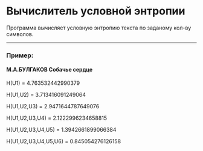# Вычислитель условной энтропии
<p>Программа вычисляет условную энтропию текста по заданому кол-ву символов.</p>
<hr>
<h3>Пример:</h3>
<h4>М.А.БУЛГАКОВ
Собачье сердце</h4>
<p>H(U1) = 4.763532442990379</p>
<p>H(U1,U2) = 3.713416091249064</p>
<p>H(U1,U2,U3) = 2.9471644787649076</p>
<p>H(U1,U2,U3,U4) = 2.1222996234658815</p>
<p>H(U1,U2,U3,U4,U5) = 1.3942661899066384</p>
<p>H(U1,U2,U3,U4,U5,U6) = 0.845054276126158</p>
